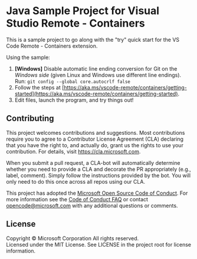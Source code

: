 # Java Sample Project for Visual Studio Remote - Containers

This is a sample project to go along with the "try" quick start for the VS Code Remote - Containers extension.

Using the sample:

1. **[Windows]** Disable automatic line ending conversion for Git on the *Windows side* (given Linux and Windows use different line endings). Run: `git config --global core.autocrlf false`
2. Follow the steps at [https://aka.ms/vscode-remote/containers/getting-started](https://aka.ms/vscode-remote/containers/getting-started).
3. Edit files, launch the program, and try things out!

## Contributing

This project welcomes contributions and suggestions.  Most contributions require you to agree to a
Contributor License Agreement (CLA) declaring that you have the right to, and actually do, grant us
the rights to use your contribution. For details, visit https://cla.microsoft.com.

When you submit a pull request, a CLA-bot will automatically determine whether you need to provide
a CLA and decorate the PR appropriately (e.g., label, comment). Simply follow the instructions
provided by the bot. You will only need to do this once across all repos using our CLA.

This project has adopted the [Microsoft Open Source Code of Conduct](https://opensource.microsoft.com/codeofconduct/).
For more information see the [Code of Conduct FAQ](https://opensource.microsoft.com/codeofconduct/faq/) or
contact [opencode@microsoft.com](mailto:opencode@microsoft.com) with any additional questions or comments.

## License

Copyright © Microsoft Corporation All rights reserved.<br />
Licensed under the MIT License. See LICENSE in the project root for license information.